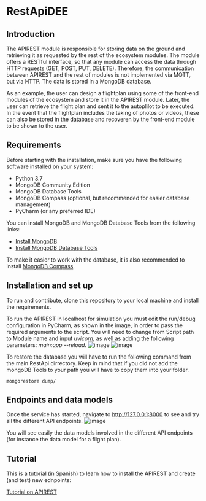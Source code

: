 # RestApiDEE

## Introduction
The APIREST module is responsible for storing data on the ground and retrieving it as requested by the rest of the ecosystem modules. The module offers a RESTful interface, so that any module can access the data through HTTP requests (GET, POST, PUT, DELETE). Therefore, the communication between APIREST and the rest of modules is not implemented via MQTT, but via HTTP. The data is stored in a MongoDB database.   
      
As an example, the user can design a flightplan using some of the front-end modules of the ecosystem and store it in the APIREST module. Later, the user can retrieve the flight plan and sent it to the autoplilot to be executed. In the event that the flightplan includes the taking of photos or videos, these can also be stored in the database and recoveren by the front-end module to be shown to the user.   


## Requirements
Before starting with the installation, make sure you have the following software installed on your system:

- Python 3.7
- MongoDB Community Edition
- MongoDB Database Tools
- MongoDB Compass (optional, but recommended for easier database management)
- PyCharm (or any preferred IDE)

You can install MongoDB and MongoDB Database Tools from the following links:
- [Install MongoDB](https://www.mongodb.com/docs/manual/administration/install-community/)
- [Install MongoDB Database Tools](https://www.mongodb.com/docs/database-tools/)

To make it easier to work with the database, it is also recommended to install [MongoDB Compass](https://www.mongodb.com/products/compass).


## Installation and set up
To run and contribute, clone this repository to your local machine and install the requirements.  
    
To run the APIREST in localhost for simulation you must edit the run/debug configuration in PyCharm, as shown in the image, in order to pass the required arguments to the script. 
You will need to change from Script path to Module name and input _uvicorn_, as well as adding the following parameters: _main:app --reload_.
![image](https://github.com/Frixon21/RestApiDEE/assets/72676967/e34bd344-ee58-4d86-b2ba-dc65c5d5c117)
![image](https://github.com/Frixon21/RestApiDEE/assets/72676967/d8c9e3e4-b2a8-4df5-be1f-376d070fe58d)


To restore the database you will have to run the following command from the main RestApi dirrectory. Keep in mind that if you did not add the mongoDB Tools to your path you will have to copy them into your folder. 
```
mongorestore dump/
```

## Endpoints and data models
Once the service has started, navigate to http://127.0.0.1:8000 to see and try all the different API endpoints.
![image](https://github.com/Frixon21/RestApiDEE/assets/72676967/a9c89fcc-6552-4918-9f06-bdd76c7cfa29)

You will see easily the data models involved in the different API endpoints (for instance the data model for a flight plan).    

## Tutorial
This is a tutorial  (in Spanish) to learn how to install the APIREST and create (and test) new ednpoints:
    
[Tutorial on APIREST]([https://www.youtube.com/playlist?list=PLyAtSQhMsD4o3VIWiQ7xYB9dx7f-C8Ju1])     

